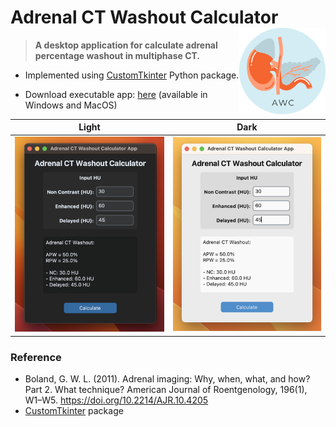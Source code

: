 # Adrenal CT Washout Calculator <a href="https://github.com/Lightbridge-KS/adrenal_washout_app"><img src="doc/app-logo.png" align="right" height="138" /></a>

> **A desktop application for calculate adrenal percentage washout in multiphase CT.**

-   Implemented using [CustomTkinter](https://github.com/TomSchimansky/CustomTkinter) Python package.

-   Download executable app: [here](https://github.com/Lightbridge-KS/adrenal_washout_app/releases) (available in Windows and MacOS)


Light             |  Dark
:-------------------------:|:-------------------------:
![](./doc/app-macos-light.png)  |  ![](./doc/app-macos-dark.png)


### Reference

- Boland, G. W. L. (2011). Adrenal imaging: Why, when, what, and how? Part 2. What technique? American Journal of Roentgenology, 196(1), W1–W5. https://doi.org/10.2214/AJR.10.4205
- [CustomTkinter](https://github.com/TomSchimansky/CustomTkinter) package